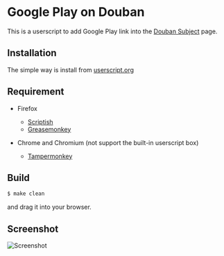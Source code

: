 Google Play on Douban
=====================

This is a userscript to add Google Play link into the [Douban Subject][]
page.

Installation
------------

The simple way is install from [userscript.org][userscript]

Requirement
-----------

* Firefox
    - [Scriptish][]
    - [Greasemonkey][]

* Chrome and Chromium (not support the built-in userscript box)
    - [Tampermonkey][]

Build
-----

```sh
$ make clean
```

and drag it into your browser.

Screenshot
----------

![Screenshot](http://img3.douban.com/view/photo/large/public/p1923636413.jpg)


[userscript]: http://userscripts.org/scripts/show/163773 "on userscript.org"
[Douban Subject]: http://www.douban.com/subject/explore "豆瓣东西"
[Scriptish]: https://bit.ly/scriptish "Scriptish on Firefox ADD-ONES"
[Greasemonkey]: https://bit.ly/greasemonkey "Greasemonkey on Firefox ADD-ONES"
[Tampermonkey]: https://bit.ly/tampermonkey "Tampermonkey on Chrome Web Store"
